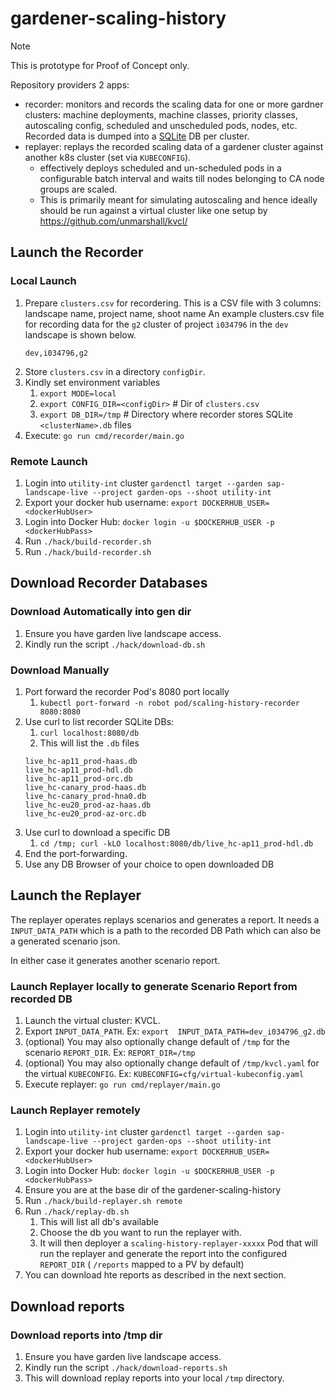 # gardener-scaling-history

> [!NOTE]
>  This is prototype for Proof of Concept only.

Repository providers 2 apps:
- recorder: monitors and records the scaling data for one or more gardner clusters: machine deployments, machine classes, priority classes, autoscaling config, scheduled and unscheduled pods, nodes, etc. Recorded data is dumped into a [SQLite](https://sqlite.org/) DB per cluster.
- replayer: replays the recorded scaling data of a gardener cluster against another k8s cluster (set via `KUBECONFIG`).
  - effectively deploys scheduled and un-scheduled pods in a configurable batch interval and waits till nodes belonging to CA node groups are scaled.
  - This is primarily meant for simulating autoscaling  and hence ideally should be run against a virtual cluster like one setup by https://github.com/unmarshall/kvcl/

## Launch the Recorder

### Local Launch
1. Prepare `clusters.csv` for recordering. This is a CSV file with 3 columns: landscape name, project name, shoot name
    An example clusters.csv file for recording data for the `g2` cluster of project `i034796` in the `dev` landscape is shown below.
    ```clusters.csv
    dev,i034796,g2
    ```
1. Store `clusters.csv` in a directory `configDir`. 
1. Kindly set environment variables
   1. `export MODE=local` 
   1. `export CONFIG_DIR=<configDir>` # Dir of `clusters.csv`
   1. `export DB_DIR=/tmp` # Directory where recorder stores SQLite `<clusterName>.db` files
1. Execute: `go run cmd/recorder/main.go`
 
### Remote Launch
1. Login into `utility-int` cluster `gardenctl target --garden sap-landscape-live --project garden-ops --shoot utility-int`
1. Export your docker hub username: `export DOCKERHUB_USER=<dockerHubUser>`
1. Login into Docker Hub: `docker login -u $DOCKERHUB_USER -p <dockerHubPass>`
1. Run `./hack/build-recorder.sh`
1. Run `./hack/build-recorder.sh`

## Download Recorder Databases

### Download Automatically into gen dir

1. Ensure you have garden live landscape access.
1. Kindly run the script `./hack/download-db.sh`

### Download Manually
1. Port forward the recorder Pod's 8080 port locally 
   1. `kubectl port-forward -n robot pod/scaling-history-recorder 8080:8080`
2. Use curl to list recorder SQLite DBs: 
   1. `curl localhost:8080/db`
   1. This will list the `.db` files
   ```
   live_hc-ap11_prod-haas.db
   live_hc-ap11_prod-hdl.db
   live_hc-ap11_prod-orc.db
   live_hc-canary_prod-haas.db
   live_hc-canary_prod-hna0.db
   live_hc-eu20_prod-az-haas.db
   live_hc-eu20_prod-az-orc.db
   ```
1. Use curl to download a specific DB 
   1.  `cd /tmp; curl -kLO localhost:8080/db/live_hc-ap11_prod-hdl.db`
1. End the port-forwarding.
1. Use any DB Browser of your choice to open downloaded DB
   
   

## Launch the Replayer

The replayer operates replays scenarios and generates a report. It needs a `INPUT_DATA_PATH` which is a path
to the recorded DB Path which can also be a generated scenario json.

In either case it generates another scenario report.

### Launch Replayer locally to generate Scenario Report from recorded DB

1. Launch the virtual cluster: KVCL. 
1. Export `INPUT_DATA_PATH`. Ex: `export  INPUT_DATA_PATH=dev_i034796_g2.db`
1. (optional) You may also optionally change default of `/tmp` for the scenario `REPORT_DIR`. Ex: `REPORT_DIR=/tmp`
1. (optional) You may also optionally change default of `/tmp/kvcl.yaml` for the virtual `KUBECONFIG`. Ex: `KUBECONFIG=cfg/virtual-kubeconfig.yaml`
1. Execute replayer:  `go run cmd/replayer/main.go`

### Launch Replayer remotely

1. Login into `utility-int` cluster `gardenctl target --garden sap-landscape-live --project garden-ops --shoot utility-int`
1. Export your docker hub username: `export DOCKERHUB_USER=<dockerHubUser>`
1. Login into Docker Hub: `docker login -u $DOCKERHUB_USER -p <dockerHubPass>`
1. Ensure you are at the base dir of the gardener-scaling-history
1. Run `./hack/build-replayer.sh remote`
1. Run `./hack/replay-db.sh`
   1. This will list all db's available
   1. Choose the db you want to run the replayer with.
   1. It will then deployer a `scaling-history-replayer-xxxxx` Pod that will run the replayer and generate the report into the configured `REPORT_DIR` ( `/reports` mapped to a PV by default)
1. You can download hte reports as described in the next section.


## Download reports

### Download reports into /tmp dir

1. Ensure you have garden live landscape access.
1. Kindly run the script `./hack/download-reports.sh`
1. This will download replay reports into your local `/tmp` directory.
